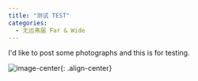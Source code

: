 ```yaml
---
title: "测试 TEST"
categories:
  - 无远弗届 Far & Wide
---
```


I'd like to post some photographs and this is for testing.

![image-center](http://jackie9.github.io/assets/images/G76A1054.jpg){: .align-center}

